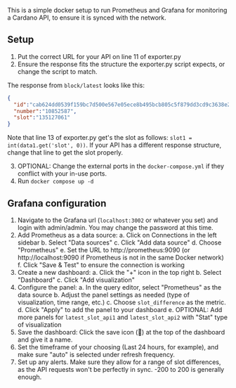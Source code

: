 This is a simple docker setup to run Prometheus and Grafana for monitoring a Cardano API, to ensure it is synced with the network. 

## Setup

1. Put the correct URL for your API on line 11 of exporter.py
2. Ensure the response fits the structure the exporter.py script expects, or change the script to match. 

The response from `block/latest` looks like this: 
```json
{
  "id":"cab624dd0539f159bc7d500e567e05ece8b495bcb805c5f879dd3cd9c3638e29",
  "number":"10852587",
  "slot":"135127061"
}
```

Note that line 13 of exporter.py get's the slot as follows: `slot1 = int(data1.get('slot', 0))`. If your API has a different response structure, change that line to get the slot properly. 

3. OPTIONAL: Change the external ports in the `docker-compose.yml` if they conflict with your in-use ports. 
4. Run `docker compose up -d`

## Grafana configuration

1. Navigate to the Grafana url (`localhost:3002` or whatever you set) and login with admin/admin. You may change the password at this time. 
2. Add Prometheus as a data source:
  a. Click on Connections in the left sidebar
  b. Select "Data sources"
  c. Click "Add data source"
  d. Choose "Prometheus"
  e. Set the URL to http://prometheus:9090 (or http://localhost:9090 if Prometheus is not in the same Docker network)
  f. Click "Save & Test" to ensure the connection is working
3. Create a new dashboard:
  a. Click the "+" icon in the top right
  b. Select "Dashboard"
  c. Click "Add visualization"
4. Configure the panel:
  a. In the query editor, select "Prometheus" as the data source
  b. Adjust the panel settings as needed (type of visualization, time range, etc.)
  c. Choose `slot_difference` as the metric. 
  d. Click "Apply" to add the panel to your dashboard
  e. OPTIONAL: Add more panels for `latest_slot_api1` and `latest_slot_api2` with "Stat" type of visualization
5. Save the dashboard: Click the save icon (💾) at the top of the dashboard and give it a name.
6. Set the timeframe of your choosing (Last 24 hours, for example), and make sure "auto" is selected under refresh frequency. 
7. Set up any alerts. Make sure they allow for a range of slot differences, as the API requests won't be perfectly in sync. -200 to 200 is generally enough. 